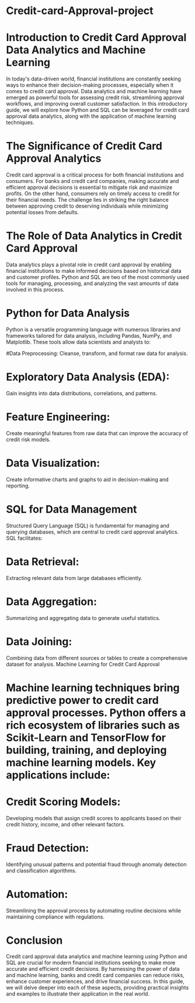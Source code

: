 # Credit-card-Approval-project 
# Introduction to Credit Card Approval Data Analytics and Machine Learning

In today's data-driven world, financial institutions are constantly seeking ways to enhance their decision-making processes, especially when it comes to credit card approval. Data analytics and machine learning have emerged as powerful tools for assessing credit risk, streamlining approval workflows, and improving overall customer satisfaction. In this introductory guide, we will explore how Python and SQL can be leveraged for credit card approval data analytics, along with the application of machine learning techniques.

# The Significance of Credit Card Approval Analytics

Credit card approval is a critical process for both financial institutions and consumers. For banks and credit card companies, making accurate and efficient approval decisions is essential to mitigate risk and maximize profits. On the other hand, consumers rely on timely access to credit for their financial needs. The challenge lies in striking the right balance between approving credit to deserving individuals while minimizing potential losses from defaults.

# The Role of Data Analytics in Credit Card Approval

Data analytics plays a pivotal role in credit card approval by enabling financial institutions to make informed decisions based on historical data and customer profiles. Python and SQL are two of the most commonly used tools for managing, processing, and analyzing the vast amounts of data involved in this process.

# Python for Data Analysis

Python is a versatile programming language with numerous libraries and frameworks tailored for data analysis, including Pandas, NumPy, and Matplotlib. These tools allow data scientists and analysts to:

#Data Preprocessing: 
Cleanse, transform, and format raw data for analysis.
# Exploratory Data Analysis (EDA): 
Gain insights into data distributions, correlations, and patterns.
# Feature Engineering: 
Create meaningful features from raw data that can improve the accuracy of credit risk models.
# Data Visualization: 
Create informative charts and graphs to aid in decision-making and reporting.
# SQL for Data Management

Structured Query Language (SQL) is fundamental for managing and querying databases, which are central to credit card approval analytics. SQL facilitates:

# Data Retrieval: 
Extracting relevant data from large databases efficiently.
# Data Aggregation: 
Summarizing and aggregating data to generate useful statistics.
# Data Joining: 
Combining data from different sources or tables to create a comprehensive dataset for analysis.
Machine Learning for Credit Card Approval

# Machine learning techniques bring predictive power to credit card approval processes. Python offers a rich ecosystem of libraries such as Scikit-Learn and TensorFlow for building, training, and deploying machine learning models. Key applications include:

# Credit Scoring Models: 
Developing models that assign credit scores to applicants based on their credit history, income, and other relevant factors.
# Fraud Detection: 
Identifying unusual patterns and potential fraud through anomaly detection and classification algorithms.
# Automation: 
Streamlining the approval process by automating routine decisions while maintaining compliance with regulations.
# Conclusion

Credit card approval data analytics and machine learning using Python and SQL are crucial for modern financial institutions seeking to make more accurate and efficient credit decisions. By harnessing the power of data and machine learning, banks and credit card companies can reduce risks, enhance customer experiences, and drive financial success. In this guide, we will delve deeper into each of these aspects, providing practical insights and examples to illustrate their application in the real world.




